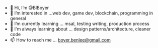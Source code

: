 - 👋 Hi, I’m @BlBoyer
- 👀 I’m interested in ...web dev, game dev, blockchain, programming in general
- 🌱 I’m currently learning ... msal, testing writing, production process
- 🌲 I'm always learning about ... design patterns/architecture, cleaner code
- 📫 How to reach me ... boyer.benlee@gmail.com

<!---
BlBoyer/BlBoyer is a ✨ special ✨ repository because its `README.md` (this file) appears on your GitHub profile.
You can click the Preview link to take a look at your changes.
--->
